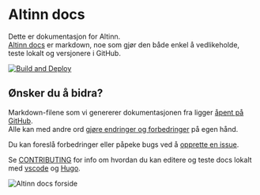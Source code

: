 # Altinn docs

Dette er dokumentasjon for Altinn.  
[Altinn docs](https://altinn.github.io/docs/) er markdown, noe som gjør den både enkel å vedlikeholde, teste lokalt og versjonere i GitHub.

[![Build and Deploy](https://github.com/Altinn/altinn-studio-docs/actions/workflows/hugo.yml/badge.svg)](https://github.com/Altinn/altinn-studio-docs/actions)

## Ønsker du å bidra?

Markdown-filene som vi genererer dokumentasjonen fra ligger [åpent på GitHub](https://github.com/altinn/docs/tree/master/content/).  
Alle kan med andre ord [gjøre endringer og forbedringer](https://help.github.com/articles/editing-files-in-another-user-s-repository/) på egen hånd.

Du kan foreslå forbedringer eller påpeke bugs ved å [opprette en issue](https://github.com/altinn/docs/issues).

Se [CONTRIBUTING](CONTRIBUTING.md) for info om hvordan du kan editere og teste docs lokalt med [vscode](https://code.visualstudio.com/) og [Hugo](https://gohugo.io).

![Altinn docs forside](altinn-docs.png "Altinn docs")
